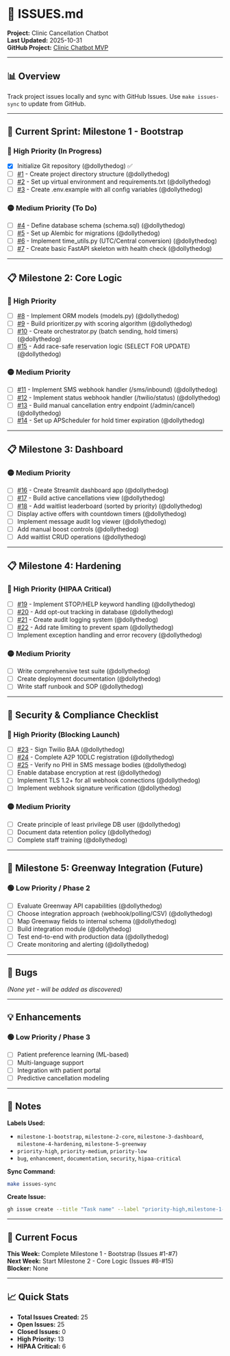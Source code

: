 # 🎯 ISSUES.md

**Project:** Clinic Cancellation Chatbot  
**Last Updated:** 2025-10-31  
**GitHub Project:** [Clinic Chatbot MVP](https://github.com/dollythedog/clinic_cancellation_chatbot/projects)

---

## 📊 Overview

Track project issues locally and sync with GitHub Issues. Use `make issues-sync` to update from GitHub.

---

## 🏃 Current Sprint: Milestone 1 - Bootstrap

### 🔴 High Priority (In Progress)
- [x] Initialize Git repository (@dollythedog) ✅
- [ ] [#1](https://github.com/dollythedog/clinic_cancellation_chatbot/issues/1) - Create project directory structure (@dollythedog)
- [ ] [#2](https://github.com/dollythedog/clinic_cancellation_chatbot/issues/2) - Set up virtual environment and requirements.txt (@dollythedog)
- [ ] [#3](https://github.com/dollythedog/clinic_cancellation_chatbot/issues/3) - Create .env.example with all config variables (@dollythedog)

### 🟡 Medium Priority (To Do)
- [ ] [#4](https://github.com/dollythedog/clinic_cancellation_chatbot/issues/4) - Define database schema (schema.sql) (@dollythedog)
- [ ] [#5](https://github.com/dollythedog/clinic_cancellation_chatbot/issues/5) - Set up Alembic for migrations (@dollythedog)
- [ ] [#6](https://github.com/dollythedog/clinic_cancellation_chatbot/issues/6) - Implement time_utils.py (UTC/Central conversion) (@dollythedog)
- [ ] [#7](https://github.com/dollythedog/clinic_cancellation_chatbot/issues/7) - Create basic FastAPI skeleton with health check (@dollythedog)

---

## 📋 Milestone 2: Core Logic

### 🔴 High Priority
- [ ] [#8](https://github.com/dollythedog/clinic_cancellation_chatbot/issues/8) - Implement ORM models (models.py) (@dollythedog)
- [ ] [#9](https://github.com/dollythedog/clinic_cancellation_chatbot/issues/9) - Build prioritizer.py with scoring algorithm (@dollythedog)
- [ ] [#10](https://github.com/dollythedog/clinic_cancellation_chatbot/issues/10) - Create orchestrator.py (batch sending, hold timers) (@dollythedog)
- [ ] [#15](https://github.com/dollythedog/clinic_cancellation_chatbot/issues/15) - Add race-safe reservation logic (SELECT FOR UPDATE) (@dollythedog)

### 🟡 Medium Priority
- [ ] [#11](https://github.com/dollythedog/clinic_cancellation_chatbot/issues/11) - Implement SMS webhook handler (/sms/inbound) (@dollythedog)
- [ ] [#12](https://github.com/dollythedog/clinic_cancellation_chatbot/issues/12) - Implement status webhook handler (/twilio/status) (@dollythedog)
- [ ] [#13](https://github.com/dollythedog/clinic_cancellation_chatbot/issues/13) - Build manual cancellation entry endpoint (/admin/cancel) (@dollythedog)
- [ ] [#14](https://github.com/dollythedog/clinic_cancellation_chatbot/issues/14) - Set up APScheduler for hold timer expiration (@dollythedog)

---

## 📋 Milestone 3: Dashboard

### 🟡 Medium Priority
- [ ] [#16](https://github.com/dollythedog/clinic_cancellation_chatbot/issues/16) - Create Streamlit dashboard app (@dollythedog)
- [ ] [#17](https://github.com/dollythedog/clinic_cancellation_chatbot/issues/17) - Build active cancellations view (@dollythedog)
- [ ] [#18](https://github.com/dollythedog/clinic_cancellation_chatbot/issues/18) - Add waitlist leaderboard (sorted by priority) (@dollythedog)
- [ ] Display active offers with countdown timers (@dollythedog)
- [ ] Implement message audit log viewer (@dollythedog)
- [ ] Add manual boost controls (@dollythedog)
- [ ] Add waitlist CRUD operations (@dollythedog)

---

## 📋 Milestone 4: Hardening

### 🔴 High Priority (HIPAA Critical)
- [ ] [#19](https://github.com/dollythedog/clinic_cancellation_chatbot/issues/19) - Implement STOP/HELP keyword handling (@dollythedog)
- [ ] [#20](https://github.com/dollythedog/clinic_cancellation_chatbot/issues/20) - Add opt-out tracking in database (@dollythedog)
- [ ] [#21](https://github.com/dollythedog/clinic_cancellation_chatbot/issues/21) - Create audit logging system (@dollythedog)
- [ ] [#22](https://github.com/dollythedog/clinic_cancellation_chatbot/issues/22) - Add rate limiting to prevent spam (@dollythedog)
- [ ] Implement exception handling and error recovery (@dollythedog)

### 🟡 Medium Priority
- [ ] Write comprehensive test suite (@dollythedog)
- [ ] Create deployment documentation (@dollythedog)
- [ ] Write staff runbook and SOP (@dollythedog)

---

## 🔐 Security & Compliance Checklist

### 🔴 High Priority (Blocking Launch)
- [ ] [#23](https://github.com/dollythedog/clinic_cancellation_chatbot/issues/23) - Sign Twilio BAA (@dollythedog)
- [ ] [#24](https://github.com/dollythedog/clinic_cancellation_chatbot/issues/24) - Complete A2P 10DLC registration (@dollythedog)
- [ ] [#25](https://github.com/dollythedog/clinic_cancellation_chatbot/issues/25) - Verify no PHI in SMS message bodies (@dollythedog)
- [ ] Enable database encryption at rest (@dollythedog)
- [ ] Implement TLS 1.2+ for all webhook connections (@dollythedog)
- [ ] Implement webhook signature verification (@dollythedog)

### 🟡 Medium Priority
- [ ] Create principle of least privilege DB user (@dollythedog)
- [ ] Document data retention policy (@dollythedog)
- [ ] Complete staff training (@dollythedog)

---

## 🚀 Milestone 5: Greenway Integration (Future)

### 🟢 Low Priority / Phase 2
- [ ] Evaluate Greenway API capabilities (@dollythedog)
- [ ] Choose integration approach (webhook/polling/CSV) (@dollythedog)
- [ ] Map Greenway fields to internal schema (@dollythedog)
- [ ] Build integration module (@dollythedog)
- [ ] Test end-to-end with production data (@dollythedog)
- [ ] Create monitoring and alerting (@dollythedog)

---

## 🐛 Bugs

_(None yet - will be added as discovered)_

---

## 💡 Enhancements

### 🟢 Low Priority / Phase 3
- [ ] Patient preference learning (ML-based)
- [ ] Multi-language support
- [ ] Integration with patient portal
- [ ] Predictive cancellation modeling

---

## 📝 Notes

**Labels Used:**
- `milestone-1-bootstrap`, `milestone-2-core`, `milestone-3-dashboard`, `milestone-4-hardening`, `milestone-5-greenway`
- `priority-high`, `priority-medium`, `priority-low`
- `bug`, `enhancement`, `documentation`, `security`, `hipaa-critical`

**Sync Command:**
```bash
make issues-sync
```

**Create Issue:**
```bash
gh issue create --title "Task name" --label "priority-high,milestone-1-bootstrap" --milestone "MVP"
```

---

## 🎯 Current Focus

**This Week:** Complete Milestone 1 - Bootstrap (Issues #1-#7)  
**Next Week:** Start Milestone 2 - Core Logic (Issues #8-#15)  
**Blocker:** None

---

## 📈 Quick Stats

- **Total Issues Created:** 25
- **Open Issues:** 25
- **Closed Issues:** 0
- **High Priority:** 13
- **HIPAA Critical:** 6
